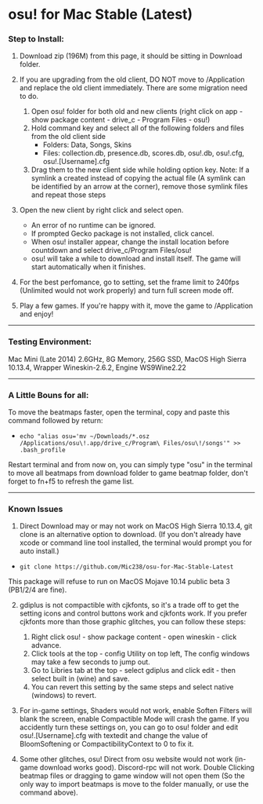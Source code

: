 # osu! for Mac Stable (Latest)

### Step to Install:
1. Download zip (196M) from this page, it should be sitting in Download folder.

2. If you are upgrading from the old client, DO NOT move to /Application and replace the old client immediately. There are some migration need to do.
   1. Open osu! folder for both old and new clients (right click on app - show package content - drive_c - Program Files - osu!)
   2. Hold command key and select all of the following folders and files from the old client side
		* Folders: Data, Songs, Skins
		* Files: collection.db, presence.db, scores.db, osu!.db, osu!.cfg, osu!.[Username].cfg
   3. Drag them to the new client side while holding option key. Note: If a symlink a created instead of copying the actual file (A symlink can be identified by an arrow at the corner), remove those symlink files and repeat those steps
	
3. Open the new client by right click and select open.
   * An error of no runtime can be ignored.
   * If prompted Gecko package is not installed, click cancel.
   * When osu! installer appear, change the install location before countdown and select drive_c/Program Files/osu!
   * osu! will take a while to download and install itself. The game will start automatically when it finishes.
4. For the best perfomance, go to setting, set the frame limit to 240fps (Unlimited would not work properly) and turn full screen mode off.
5. Play a few games. If you're happy with it, move the game to /Application and enjoy!

---------------------------
### Testing Environment:
Mac Mini (Late 2014) 2.6GHz, 8G Memory, 256G SSD, MacOS High Sierra 10.13.4, Wrapper Wineskin-2.6.2, Engine WS9Wine2.22

---------------------------
### A Little Bouns for all:

To move the beatmaps faster, open the terminal, copy and paste this command followed by return:
* `echo "alias osu='mv ~/Downloads/*.osz /Applications/osu\!.app/drive_c/Program\ Files/osu\!/songs'" >> .bash_profile`

Restart terminal and from now on, you can simply type "osu" in the terminal to move all beatmaps from download folder to game beatmap folder, don't forget to fn+f5 to refresh the game list.

---------------------------
### Known Issues
1. Direct Download may or may not work on MacOS High Sierra 10.13.4, git clone is an alternative option to download. (If you don't already have xcode or command line tool installed, the terminal would prompt you for auto install.)
* `git clone https://github.com/Mic238/osu-for-Mac-Stable-Latest`

This package will refuse to run on MacOS Mojave 10.14 public beta 3 (PB1/2/4 are fine).

2. gdiplus is not compactible with cjkfonts, so it's a trade off to get the setting icons and control buttons work and cjkfonts work. If you prefer cjkfonts more than those graphic glitches, you can follow these steps:
   1. Right click osu! - show package content - open wineskin - click advance.
   2. Click tools at the top - config Utility on top left, The config windows may take a few seconds to jump out.
   3. Go to Libries tab at the top - select gdiplus and click edit - then select built in (wine) and save.
   4. You can revert this setting by the same steps and select native (windows) to revert.
   
3. For in-game settings, Shaders would not work, enable Soften Filters will blank the screen, enable Compactible Mode will crash the game. If you accidently turn these settings on, you can go to osu! folder and edit osu!.[Username].cfg with textedit and change the value of BloomSoftening or CompactibilityContext to 0 to fix it.

4. Some other glitches, osu! Direct from osu website would not work (in-game download works good). Discord-rpc will not work. Double Clicking beatmap files or dragging to game window will not open them (So the only way to import beatmaps is move to the folder manually, or use the command above).
